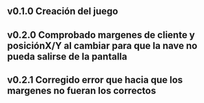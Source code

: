 ## v0.1.0 Creación del juego
## v0.2.0 Comprobado margenes de cliente y posiciónX/Y al cambiar para que la nave no pueda salirse de la pantalla
## v0.2.1 Corregido error que hacia que los margenes no fueran los correctos
## 
## 
## 